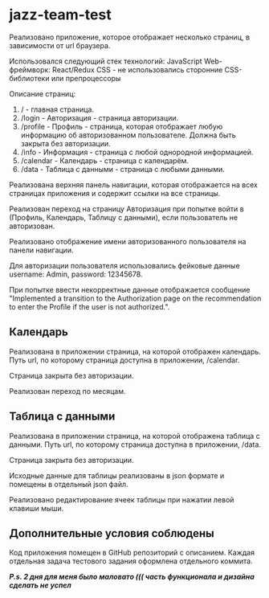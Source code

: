 # jazz-team-test
Реализовано приложение, которое отображает несколько страниц, в зависимости от url браузера.
	
Использовался следующий стек технологий:
JavaScript
Web-фреймворк: React/Redux
CSS - не использовались сторонние CSS-библиотеки или препроцессоры

Описание страниц:
<ol>
  <li>/ - главная страница.</li>
  <li>/login - Авторизация - страница авторизации.</li>
  <li>/profile - Профиль - страница, которая отображает любую информацию об авторизованном пользователе. Должна быть закрыта без авторизации.</li>
  <li>/info - Информация - страница с любой однородной информацией.</li>
  <li>/calendar - Календарь - страница с календарём.</li>
  <li>/data - Таблица с данными - страница с любыми данными.</li>
</ol>

Реализована верхняя панель навигации, которая отображается на всех страницах приложения и содержит ссылки на все страницы.

Реализован переход на страницу Авторизация при попытке войти в (Профиль, Календарь, Таблицу с данными), если пользователь не авторизован.

Реализовано отображение имени авторизованного пользователя на панели навигации.

Для авторизации пользователя использовались фейковые данные username: Admin, password: 12345678.

При попытке ввести некорректные данные отображается сообщение "Implemented a transition to the Authorization page on the recommendation to enter the Profile if the user is not authorized.".

<h2>Календарь</h2>
Реализована в приложении страница, на которой отображен календарь. Путь url, по которому страница доступна в приложении, /calendar.

Страница закрыта без авторизации.

Реализован переход по месяцам.

<h2>Таблица с данными</h2>
Реализована в приложении страница, на которой отображена таблица с данными. Путь url, по которому страница доступна в приложении, /data.

Страница закрыта без авторизации.

Исходные данные для таблицы реализованы в json формате и помещены в отдельный json файл.

Реализовано редактирование ячеек таблицы при нажатии левой клавиши мыши.

<h2>Дополнительные условия соблюдены</h2>
Код приложения помещен в GitHub репозиторий с описанием. 
Каждая отдельная задача тестового задания оформлена отдельного коммита.

***P.s. 2 дня для меня было маловато ((( часть функционала и дизайна сделать не успел***